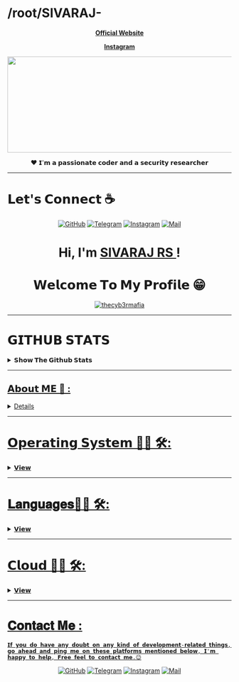 # /root/SIVARAJ-

<p align="center">   <strong><a href="https://sivaraj.cf">Official Website</a></strong> 
<p align="center">   <strong><a href="https://www.instagram.com/_ft.sivaraj/">Instagram</a></strong> 
<p align="center">
		<img src="https://media.discordapp.net/attachments/931127954031915018/950668529118638090/standard_3.gif?width=540&height=216" width="540" height="216" />
</a>
</p>

</p> 

<p align="center">❤ 𝗜'𝗺 𝗮 𝗽𝗮𝘀𝘀𝗶𝗼𝗻𝗮𝘁𝗲 𝗰𝗼𝗱𝗲𝗿 𝗮𝗻𝗱 𝗮 𝘀𝗲𝗰𝘂𝗿𝗶𝘁𝘆 𝗿𝗲𝘀𝗲𝗮𝗿𝗰𝗵𝗲𝗿 </p> 

---
# 𝗟𝗲𝘁'𝘀 𝗖𝗼𝗻𝗻𝗲𝗰𝘁 :coffee:
<p align="center">
	<a href="https://github.com/TheCyb3rMafia/"><img src="https://img.icons8.com/bubbles/50/000000/github.png" alt="GitHub"/></a>
	<a href="https://t.me/sivarajtech"><img src="https://img.icons8.com/bubbles/50/000000/sent.png" alt="Telegram"/></a>
	<a href="https://www.instagram.com/_ft.sivaraj/"><img src="https://img.icons8.com/clouds/50/instagram-new--v2.png" alt="Instagram"/></a>
	<a href="mailto:sivarajkailas@gmail.com"><img src="https://img.icons8.com/bubbles/50/000000/apple-mail.png" alt="Mail"/></a>
</p>
<h1 align="center">Hi, I'm <a href="https://sivaraj.cf">SIVARAJ RS </a>!</h1>
<h1 align="center">𝗪𝗲𝗹𝗰𝗼𝗺𝗲 𝗧𝗼 𝗠𝘆 𝗣𝗿𝗼𝗳𝗶𝗹𝗲 😁</h1>

<p align="center">   <a href="https://github.com/thecyb3rmafia"><img src="https://github-readme-stats.vercel.app/api?username=thecyb3rmafia&show_icons=true&locale=en" alt="thecyb3rmafia" alt="SIVARAJ'S GITHUB stats"></a>
 
---
# 𝗚𝗜𝗧𝗛𝗨𝗕 𝗦𝗧𝗔𝗧𝗦

<details>
  <summary><b>𝗦𝗵𝗼𝘄 𝗧𝗵𝗲 𝗚𝗶𝘁𝗵𝘂𝗯 𝗦𝘁𝗮𝘁𝘀</b></summary>

<p align="center">   <a href="https://github.com/thecyb3rmafia"><img src="https://github-readme-stats.vercel.app/api?username=thecyb3rmafia&show_icons=true&include_all_commits=true&theme=chartreuse-dark&cache_seconds=3200" alt="ALBY'S GITHUB stats"></a>
 
 <p align="center">   <a href="https://github.com/thecyb3rmafia"><img src="https://activity-graph.herokuapp.com/graph?username=thecyb3rmafia&theme=react-dark&area=true&hide_border=true" </a>


 <p align="center">   <a href="https://github.com/thecyb3rmafia"><img src="https://github-profile-trophy.vercel.app/?username=thecyb3rmafia&row=1" </a>
 
 <p align="center">   <a href="https://github.com/thecyb3rmafia"><img src="https://github-readme-stats.vercel.app/api/top-langs/?username=thecyb3rmafia&theme=blue-green" </a>
 
  <p align="center">   <a href="https://github.com/thecyb3rmafia"><img src="https://github-readme-streak-stats.herokuapp.com/?user=thecyb3rmafia&theme=blue-green" </a>
 </p>
   </details>


---
 
## 𝗔𝗯𝗼𝘂𝘁 𝗠𝗘 💬 :

<details>

### 𝗛𝗶 , 𝗜'𝗺 𝗮 𝟭𝟳 𝘆𝗲𝗮𝗿 𝗼𝗹𝗱 𝘀𝘁𝘂𝗱𝗲𝗻𝘁 𝗳𝗿𝗼𝗺 𝗧𝗿𝗶𝘃𝗮𝗻𝗱𝗿𝘂𝗺, 𝗞𝗲𝗿𝗮𝗹𝗮 (𝗜𝗻𝗱𝗶𝗮)
𝗜'𝗺 𝗮 𝗚𝗮𝗺𝗲 𝗗𝗲𝘃𝗲𝗹𝗼𝗽𝗲𝗿 😉😎, 𝗣𝗲𝗻𝗲𝘁𝗿𝗮𝘁𝗶𝗼𝗻 𝗧𝗲𝘀𝘁𝗲𝗿, 𝗦𝗲𝗰𝘂𝗿𝗶𝘁𝘆 𝗥𝗲𝘀𝗲𝗮𝗿𝗰𝗵𝗲𝗿, 𝗖𝗼𝗽𝘆 𝗣𝗮𝘀𝘁𝗲 𝗗𝗲𝘃𝗲𝗹𝗼𝗽𝗲𝗿, 𝗖𝘆𝗯𝗲𝗿 𝗦𝗲𝗰𝘂𝗿𝗶𝘁𝘆 𝗘𝗻𝘁𝗵𝘂𝘀𝗶𝗮𝘀𝘁, 
𝗔𝗻𝗱𝗿𝗼𝗶𝗱 𝗗𝗲𝘃𝗲𝗹𝗼𝗽𝗲𝗿, 𝗪𝗲𝗯 𝗗𝗲𝘀𝗶𝗴𝗻𝗲𝗿 & 𝗔 𝗕𝗼𝘆 𝗪𝗵𝗼 𝗜𝘀 𝗛𝗶𝗴𝗵𝗹𝘆 𝗣𝗮𝘀𝘀𝗶𝗼𝗻𝗮𝘁𝗲 𝗔𝗯𝗼𝘂𝘁 𝗕𝘂𝗶𝗹𝗱𝗶𝗻𝗴 𝗖𝘂𝘀𝘁𝗼𝗺 𝗕𝘂𝗶𝗹𝗱 𝗦𝗼𝗳𝘁𝘄𝗮𝗿𝗲𝘀 𝗔𝗻𝗱 𝗪𝗲𝗯 𝗟𝗼𝗮𝗱𝗲𝗱
𝗔𝗽𝗽𝗹𝗶𝗰𝗮𝘁𝗶𝗼𝗻 , 𝗜 𝗨𝘀𝘂𝗮𝗹𝗹𝘆 𝗪𝗼𝗿𝗸𝘀 𝗢𝗻 𝗪𝗶𝗻𝗱𝗼𝘄𝘀 𝗔𝗻𝗱 𝗙𝗼𝗿 𝗦𝗲𝗰𝘂𝗿𝗶𝘁𝘆 𝗣𝘂𝗿𝗽𝗼𝘀𝗲𝘀 𝗜 𝗠𝗶𝗴𝗿𝗮𝘁𝗲𝘀 𝗧𝗼 𝗟𝗶𝗻𝘂𝘅. 𝗜'𝘃𝗲 𝗕𝗲𝗲𝗻 𝗜𝗻𝘁𝗼 𝗗𝗲𝘃𝗲𝗹𝗼𝗽𝗶𝗻𝗴 𝗔𝘁
𝗧𝗵𝗲 𝗔𝗴𝗲 𝗢𝗳 𝟵. 𝗜'𝗺 𝗨𝘀𝘂𝗮𝗹𝗹𝘆 𝗞𝗻𝗼𝘄𝗻 𝗙𝗼𝗿 𝗗𝗲𝘃𝗲𝗹𝗼𝗽𝗶𝗻𝗴 𝗙𝗶𝘃𝗲𝗺 (𝗚𝗧𝗔 𝟱 𝗦𝗲𝗿𝘃𝗲𝗿𝘀). 𝗜'𝗺 𝘀𝘁𝗶𝗹𝗹 𝗳𝗿𝗲𝗲𝗹𝗮𝗻𝗰𝗶𝗻𝗴 𝗺𝘆 𝘄𝗼𝗿𝗸𝘀 , 𝗜 𝗵𝗮𝘃𝗲 𝗮 𝗹𝗼𝘁 𝗼𝗳
𝗖𝗹𝗶𝗲𝗻𝘁𝘀 𝗙𝗿𝗼𝗺 𝟮𝟱+ 𝗖𝗼𝘂𝗻𝘁𝗿𝗶𝗲𝘀 , 𝗗𝗲𝘃𝗲𝗹𝗼𝗽𝗲𝗱 𝗔𝗿𝗼𝘂𝗻𝗱 𝟳𝟳 𝗦𝗲𝗿𝘃𝗲𝗿𝘀 𝗜𝗻 𝗟𝗮𝘀𝘁 𝟮 𝗬𝗲𝗮𝗿𝘀, 𝗧𝗼 𝗕𝗲 𝗛𝗼𝗻𝗲𝘀𝘁, 𝗜 𝗞𝗲𝗲𝗽 𝗠𝘆 𝗦𝗼𝘂𝗿𝗰𝗲𝘀 𝗘𝗻𝗰𝗿𝘆𝗽𝘁𝗲𝗱 
𝗔𝗻𝗱 𝗧𝗵𝗶𝘀 𝗜𝘀 𝗢𝗻𝗲 𝗢𝗳 𝗧𝗵𝗲 𝗠𝗮𝗶𝗻 𝗥𝗲𝗮𝘀𝗼𝗻 𝗙𝗼𝗿 𝗟𝗮𝘀𝘁 𝟱 𝗬𝗲𝗮𝗿𝘀 , 𝗜 𝗪𝗲𝗿𝗲𝗻'𝘁 𝗖𝗼𝗻𝘁𝗿𝗶𝗯𝘂𝘁𝗶𝗻𝗴 𝗧𝗼 𝗧𝗵𝗲 𝗢𝗳𝗳𝗶𝗰𝗶𝗮𝗹 𝗚𝗶𝘁𝗵𝘂𝗯.
𝗠𝘆 𝗗𝗿𝗲𝗮𝗺 𝗜𝘀 𝗧𝗼 𝗕𝗲𝗰𝗼𝗺𝗲 𝗔 𝗖𝗲𝗿𝘁𝗶𝗳𝗶𝗲𝗱 𝗘𝘁𝗵𝗶𝗰𝗮𝗹 𝗛𝗮𝗰𝗸𝗲𝗿. 𝗜'𝗺 𝗞𝗲𝗲𝗻𝗹𝘆 𝗜𝗻𝘁𝗿𝗲𝘀𝘁𝗲𝗱 𝗜𝗻 𝗔 𝗟𝗼𝘁 𝗢𝗳 𝗦𝗲𝗰𝘂𝗿𝗶𝘁𝘆 & 𝗪𝗲𝗯 𝗦𝗲𝗰𝘂𝗿𝗶𝘁𝘆 𝗙𝗹𝗼𝘄𝘀.
𝗜'𝘃𝗲 𝗕𝗲𝗲𝗻 𝗥𝗲𝘀𝗲𝗮𝗿𝗰𝗵𝗶𝗻𝗴 𝗔𝗯𝗼𝘂𝘁 𝗖𝘆𝗯𝗲𝗿 𝗦𝗲𝗰𝘂𝗿𝗶𝘁𝗶𝗲𝘀 𝗔𝘁 𝗧𝗵𝗲 𝗔𝗴𝗲 𝗢𝗳 𝟭𝟯.
 <img hight="400" width="500" alt="GIF" align="right" src="https://raw.githubusercontent.com/Xx-Ashutosh-xX/Xx-Ashutosh-xX/master/assets/1936.gif">

 </p>


 </p>
 
</details>
   
---
   
 # 𝗢𝗽𝗲𝗿𝗮𝘁𝗶𝗻𝗴 𝗦𝘆𝘀𝘁𝗲𝗺 👨‍💻 🛠:
  
<details>
  <summary><b>𝗩𝗶𝗲𝘄</b></summary>
</br> 
<p align="center"> 

<img src="https://camo.githubusercontent.com/5b7886225855c2c5ac8bcc15effcb289c238c597680d61c24e5e7541af59ee10/68747470733a2f2f696d672e736869656c64732e696f2f62616467652f416e64726f69642d3344444338343f7374796c653d666f722d7468652d6261646765266c6f676f3d616e64726f6964266c6f676f436f6c6f723d7768697465" alt="Kali Linux" width="120" hight="50">
<img src="https://camo.githubusercontent.com/41281b9a32f13ac5b9d41ed9bae12c0de662f948f9bf59fd19df354fe49af146/68747470733a2f2f696d672e736869656c64732e696f2f62616467652f57696e646f77732d3030373844363f7374796c653d666f722d7468652d6261646765266c6f676f3d77696e646f7773266c6f676f436f6c6f723d7768697465" alt="Windows"  width="120" hight="50">
<img src="https://camo.githubusercontent.com/878e15b4f7576e844856dc60d855ba0587d3d2bc56211fbe69734ebccb13b068/68747470733a2f2f696d672e736869656c64732e696f2f62616467652f4c696e75782d4643433632343f7374796c653d666f722d7468652d6261646765266c6f676f3d6c696e7578266c6f676f436f6c6f723d626c61636b" alt="Android" width="120" hight="50">
 <img src="https://camo.githubusercontent.com/a0729ab382adb05cbaa5700200f3092bf7726fc4f18e19338ac43ab27025a5c8/68747470733a2f2f696d672e736869656c64732e696f2f62616467652f4b616c695f4c696e75782d3535374339343f7374796c653d666f722d7468652d6261646765266c6f676f3d6b616c692d6c696e7578266c6f676f436f6c6f723d7768697465" alt="Android" width="120" hight="50">
</p>
</p>
</br>
</details>

---

# 𝐋𝐚𝐧𝐠𝐮𝐚𝐠𝐞𝐬👨‍💻 🛠:
<details>
  <summary><b>𝗩𝗶𝗲𝘄</b></summary>
</br> 
<p align="center">
<img src="https://camo.githubusercontent.com/94be0a2e5be142925615e5821d97137a930d08fc154962ce43860f1957e6661e/68747470733a2f2f696d672e736869656c64732e696f2f62616467652f507974686f6e2d3337373641423f7374796c653d666f722d7468652d6261646765266c6f676f3d707974686f6e266c6f676f436f6c6f723d7768697465" alt="Python" width="120" hight="50">
<img src="https://camo.githubusercontent.com/60155f4543422e46101b7edb0fc701c872d9190b23dc33cb47bd1ac15d80dec1/68747470733a2f2f696d672e736869656c64732e696f2f62616467652f48544d4c2d3233393132303f7374796c653d666f722d7468652d6261646765266c6f676f3d68746d6c35266c6f676f436f6c6f723d7768697465" alt="HTML" width="120" hight="50">
<img src="https://camo.githubusercontent.com/988b23566a8e239f9717abbed64d36834115c8a8c7082a71c358e04f47f8398c/68747470733a2f2f696d672e736869656c64732e696f2f62616467652f4d7953514c2d3030303030463f7374796c653d666f722d7468652d6261646765266c6f676f3d6d7973716c266c6f676f436f6c6f723d7768697465" alt="HTML" width="120" hight="50">
<img src="https://camo.githubusercontent.com/aca8077e4bfa77bc5469b4691a9f649a1e22ea5a3271f82bb09dbc7cff80bf4c/68747470733a2f2f696d672e736869656c64732e696f2f62616467652f5368656c6c5f5363726970742d3132313031313f7374796c653d666f722d7468652d6261646765266c6f676f3d676e752d62617368266c6f676f436f6c6f723d7768697465" alt="Python" width="120" hight="50">
 
</p>
</br>
</details>

---


# 𝗖𝗹𝗼𝘂𝗱 👨‍💻 🛠:
<details>
  <summary><b>𝗩𝗶𝗲𝘄</b></summary>
</br> 
<p align="center">
<img src="https://camo.githubusercontent.com/783c0ba99432e0f18a998dbbcb3fb46a3f0bb564751c08bbaf138189716c1643/68747470733a2f2f696d672e736869656c64732e696f2f62616467652f416d617a6f6e5f4157532d3233324633453f7374796c653d666f722d7468652d6261646765266c6f676f3d616d617a6f6e2d617773266c6f676f436f6c6f723d7768697465" alt="Python" width="120" hight="50">
<img src="https://camo.githubusercontent.com/71790379eb2459d3c732db11788bb8451c0a2cb106c711cc57f71bf528bdb764/68747470733a2f2f696d672e736869656c64732e696f2f62616467652f476f6f676c655f436c6f75642d3432383546343f7374796c653d666f722d7468652d6261646765266c6f676f3d676f6f676c652d636c6f7564266c6f676f436f6c6f723d7768697465" alt="HTML" width="120" hight="50">
<img src="https://camo.githubusercontent.com/3bcc8da5c94cefdf2d976837d1be601f4d44d36b58d9590e36debe834a6e34de/68747470733a2f2f696d672e736869656c64732e696f2f62616467652f4865726f6b752d3433303039383f7374796c653d666f722d7468652d6261646765266c6f676f3d6865726f6b75266c6f676f436f6c6f723d7768697465" alt="HTML" width="120" hight="50">
<img src="https://camo.githubusercontent.com/92dde1e7c42c013a5fce4dfeee0843f06710bfd38a610885e33a273c7eca0d22/68747470733a2f2f696d672e736869656c64732e696f2f62616467652f4e65746c6966792d3030433742373f7374796c653d666f722d7468652d6261646765266c6f676f3d6e65746c696679266c6f676f436f6c6f723d7768697465" alt="Python" width="120" hight="50">
 
</p>
</br>
</details>


---

# 𝐂𝐨𝐧𝐭𝐚𝐜𝐭 𝐌𝐞 :

<p>

    𝗜𝗳 𝘆𝗼𝘂 𝗱𝗼 𝗵𝗮𝘃𝗲 𝗮𝗻𝘆 𝗱𝗼𝘂𝗯𝘁 𝗼𝗻 𝗮𝗻𝘆 𝗸𝗶𝗻𝗱 𝗼𝗳 𝗱𝗲𝘃𝗲𝗹𝗼𝗽𝗺𝗲𝗻𝘁-𝗿𝗲𝗹𝗮𝘁𝗲𝗱 𝘁𝗵𝗶𝗻𝗴𝘀, 𝗴𝗼 𝗮𝗵𝗲𝗮𝗱 𝗮𝗻𝗱 𝗽𝗶𝗻𝗴 𝗺𝗲 𝗼𝗻 𝘁𝗵𝗲𝘀𝗲 𝗽𝗹𝗮𝘁𝗳𝗼𝗿𝗺𝘀 𝗺𝗲𝗻𝘁𝗶𝗼𝗻𝗲𝗱 𝗯𝗲𝗹𝗼𝘄, 𝗜'𝗺 𝗵𝗮𝗽𝗽𝘆 𝘁𝗼 𝗵𝗲𝗹𝗽, 𝗙𝗿𝗲𝗲 𝗳𝗲𝗲𝗹 𝘁𝗼 𝗰𝗼𝗻𝘁𝗮𝗰𝘁 𝗺𝗲.😉

<p align="center">
	<a href="https://github.com/thecyb3rmafia"><img src="https://img.icons8.com/bubbles/50/000000/github.png" alt="GitHub"/></a>
	<a href="https://t.me/sivarajtech"><img src="https://img.icons8.com/bubbles/50/000000/sent.png" alt="Telegram"/></a>
	<a href="https://www.instagram.com/_ft.sivaraj/"><img src="https://img.icons8.com/clouds/50/instagram-new--v2.png" alt="Instagram"/></a>
	<a href="mailto:sivarajkailas@gmail.com"><img src="https://img.icons8.com/bubbles/50/000000/apple-mail.png" alt="Mail"/></a>
</p>

 

<!--
